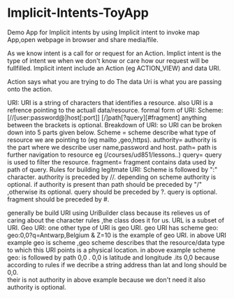# Implicit-Intents-ToyApp
Demo App for Implicit intents by using Implicit intent to invoke map App,open webpage in browser and share media/file.

As we know intent is a call for or request for an Action.
Implict intent is the type of intent we when we don't know or care how our request will be fullfilled.
Implicit intent include an Action (eg ACTION_VIEW) and data URI.

Action says what you are trying to do
The data Uri is what you are passing onto the action.

URI:
    URI is a string of characters that identifies a resource. also URI is a refrence pointing to the actuall data/resource.
formal form of URI:
    Scheme:[//[user:password@]host[:port]] [/]path[?query][#fragment]
    anything between the brackets is optional.
Breakdown of URI:
    so URI can be broken down into 5 parts given below.
      Scheme =  scheme describe what type of resource we are pointing to (eg mailto ,geo,https).
      authority= authority is the part where we describe user name,password and host.
      path=      path is further navigation to resource eg (/courses/ud851/lessons..)
      query=     query is used to filter the resource.
      fragment=  fragment contains data used by path of query.
Rules for building legitmate URI:
      Scheme is followed by ":" character.
      authority is preceded by //.
      depending on scheme authority is optional.
      if authority is present than path should be preceded by "/" ,otherwise its optional.
      query should be preceded by ?. query is optional.
      fragment should be preceded by #.
      
generally be build URI using UriBuilder class because its relieves us of caring about the character rules ,the class does it for us.
URL is a subset of URI.
Geo URI:
      one other type of URI is geo URI.
      geo URI has scheme geo:
      geo:0,0?q=Antwarp,Belgium & Z=10  is the example of geo URI.
      in above URI example geo is scheme ,geo scheme describes that the resource/data type to which this URI points is a physical location.
      in above example scheme geo: is followed by path 0,0 . 0,0 is latitude and longitude .its 0,0 because according to rules if
      we decribe a string address than lat and long should be 0,0.    
      their is not authority in above example because we don't need it also authority is optional.


      
